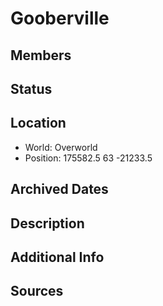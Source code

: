 # Gooberville

## Members

## Status

## Location
- World: Overworld
- Position: 175582.5 63 -21233.5

## Archived Dates

## Description

## Additional Info

## Sources
